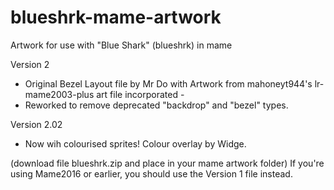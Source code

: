 # blueshrk-mame-artwork

Artwork for use with "Blue Shark" (blueshrk) in mame

Version 2
- Original Bezel Layout file by Mr Do with Artwork from mahoneyt944's lr-mame2003-plus art file incorporated -
- Reworked to remove deprecated "backdrop" and "bezel" types.

Version 2.02
- Now wih colourised sprites! Colour overlay by Widge.

(download file blueshrk.zip and place in your mame artwork folder)
If you're using Mame2016 or earlier, you should use the Version 1 file instead.
